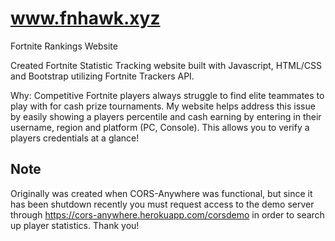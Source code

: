 # www.fnhawk.xyz
Fortnite Rankings Website

Created Fortnite Statistic Tracking website built with Javascript, HTML/CSS and Bootstrap utilizing Fortnite Trackers API.

Why:
Competitive Fortnite players always struggle to find elite teammates to play with for cash prize tournaments. My website helps address this issue by easily showing a players percentile and cash earning by entering in their username, region and platform (PC, Console). This allows you to verify a players credentials at a glance!

## Note
Originally was created when CORS-Anywhere was functional, but since it has been shutdown recently you must request access to the demo server through
https://cors-anywhere.herokuapp.com/corsdemo in order to search up player statistics. Thank you!
